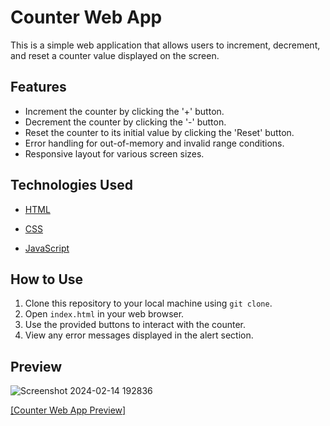 # Counter Web App

This is a simple web application that allows users to increment, decrement, and reset a counter value displayed on the screen.

## Features
- Increment the counter by clicking the '+' button.
- Decrement the counter by clicking the '-' button.
- Reset the counter to its initial value by clicking the 'Reset' button.
- Error handling for out-of-memory and invalid range conditions.
- Responsive layout for various screen sizes.
## Technologies Used
* [HTML](https://github.com/Pawan8433/pure-js-counter-app/assets/106168429/f3125392-cedf-48e9-a826-8e12ba3eeb0e)

* [CSS](https://github.com/Pawan8433/pure-js-counter-app/assets/106168429/490279c8-b28a-4b40-be98-e21e05b32f76)

* [JavaScript](https://github.com/Pawan8433/pure-js-counter-app/assets/106168429/522b9032-f9f7-43de-892d-9aa10a4f5724)

## How to Use
1. Clone this repository to your local machine using `git clone`.
2. Open `index.html` in your web browser.
3. Use the provided buttons to interact with the counter.
4. View any error messages displayed in the alert section.
 

## Preview
![Screenshot 2024-02-14 192836](https://github.com/Pawan8433/pure-js-counter-app/assets/106168429/73e29c80-c3fb-40b0-8326-8c1aba92f8e8)



 
[[Counter Web App Preview] ](https://pawan8433.github.io/pure-js-counter-app/)

